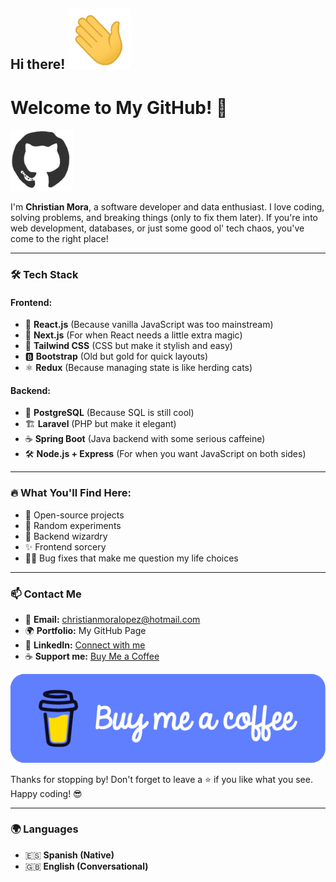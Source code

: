 ## Hi there! <img src="https://raw.githubusercontent.com/ChristianMoraLopez/ChristianMoraLopez/refs/heads/main/manosaluda.gif" width="100" />

# Welcome to My GitHub! 👋

<img src="https://raw.githubusercontent.com/ChristianMoraLopez/ChristianMoraLopez/refs/heads/main/github.gif" width="100" />

I'm **Christian Mora**, a software developer and data enthusiast. I love coding, solving problems, and breaking things (only to fix them later). If you're into web development, databases, or just some good ol' tech chaos, you've come to the right place!

---

### 🛠️ Tech Stack

#### Frontend:
- 🚀 **React.js** (Because vanilla JavaScript was too mainstream)
- 🎨 **Next.js** (For when React needs a little extra magic)
- 💨 **Tailwind CSS** (CSS but make it stylish and easy)
- 🅱 **Bootstrap** (Old but gold for quick layouts)
- ⚛️ **Redux** (Because managing state is like herding cats)

#### Backend:
- 🐘 **PostgreSQL** (Because SQL is still cool)
- 🏗 **Laravel** (PHP but make it elegant)
- ☕ **Spring Boot** (Java backend with some serious caffeine)
- 🛠 **Node.js + Express** (For when you want JavaScript on both sides)

---

### 🔥 What You'll Find Here:
- 🚀 Open-source projects
- 🧪 Random experiments
- 🔮 Backend wizardry
- ✨ Frontend sorcery
- 🤦‍♂️ Bug fixes that make me question my life choices

---

### 📫 Contact Me
- 📧 **Email:** christianmoralopez@hotmail.com
- 🌍 **Portfolio:** My GitHub Page
- 💼 **LinkedIn:** [Connect with me](#)
- ☕ **Support me:** [Buy Me a Coffee](https://buymeacoffee.com/christianmora)

[![Buy Me a Coffee](https://raw.githubusercontent.com/ChristianMoraLopez/ChristianMoraLopez/refs/heads/main/coffe.png)](https://buymeacoffee.com/christianmora)

Thanks for stopping by! Don't forget to leave a ⭐ if you like what you see. Happy coding! 😎

---

### 🌍 Languages
- 🇪🇸 **Spanish (Native)**
- 🇬🇧 **English (Conversational)**

